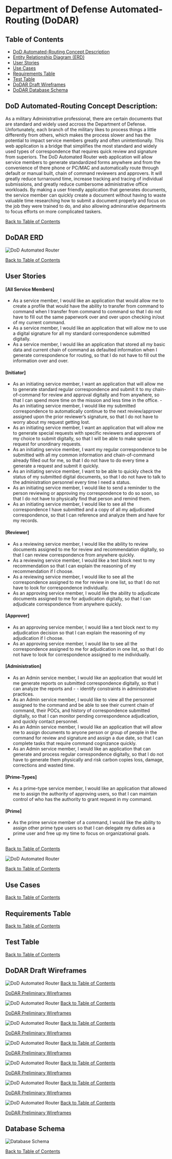 # Department of Defense Automated-Routing (DoDAR)

## Table of Contents
- [DoD Automated-Routing Concept Description](https://github.com/johnathancurtis/DoD-AutoRoute/blob/main/README.md#dod-automated-routing-concept-description)
- [Entity Relationship Diagram (ERD)](https://github.com/johnathancurtis/DoD-AutoRoute/blob/main/README.md#dodar-erd)
- [User Stories](https://github.com/johnathancurtis/DoD-AutoRoute/blob/main/README.md#User-Stories)
- [Use Cases](https://github.com/johnathancurtis/DoD-AutoRoute/blob/main/README.md#use-cases)
- [Requirements Table](https://github.com/johnathancurtis/DoD-AutoRoute/blob/main/README.md#requirements-table)
- [Test Table](https://github.com/johnathancurtis/DoD-AutoRoute/blob/main/README.md#test-table)
- [DoDAR Draft Wireframes](https://github.com/johnathancurtis/DoD-AutoRoute/blob/main/README.md#dodar-draft-wireframes)
- [DoDAR Database Schema](https://github.com/johnathancurtis/DoD-AutoRoute/blob/main/README.md#database-schema)


## DoD Automated-Routing Concept Description:

As a military Administrative professional, there are certain documents that are standard and widely used accross the Department of Defense. Unfortunately, each branch of the military likes to process things a little differently from others, which makes the process slower and has the potential to impact service members greatly and often unintentionally. This web application is a bridge that simplifies the most standard and widely used types of correspondence that requires quick review and signature from superiors. The DoD Automated Router web application will allow service members to generate standardized forms anywhere and from the convenience of there phone or PC/MAC and automatically route through default or manual built, chain of command reviewers and approvers. It will greatly reduce turnaround time, increase tracking and tracing of individual submissions, and greatly reduce cumbersome administrative office workloads. By making a user friendly application that generates documents, the service member can quickly create a document without having to waste valuable time researching how to submit a document properly and focus on the job they were trained to do, and also allowing adminsrative departments to focus efforts on more complicated taskers. 

[Back to Table of Contents](https://github.com/johnathancurtis/DoD-AutoRoute/blob/main/README.md#table-of-contents)

## DoDAR ERD
![DoD Automated Router](DODAR-ERD.jpeg) 

[Back to Table of Contents](https://github.com/johnathancurtis/DoD-AutoRoute/blob/main/README.md#table-of-contents)

## User Stories
#### [All Service Members]
- As a service member, I would like an application that would allow me to create a profile that would have the ability to transfer from command to command when I transfer from command to command so that I do not have to fill out the same paperwork over and over upon checking in/out of my current command.
- As a service member, I would like an application that will allow me to use a digital signature for all my standard correspondence submitted digitally.
- As a service member, I would like an application that stored all my basic data and current chain of command as defaulted information when I generate correspondence for routing, so that I do not have to fill out the information over and over.
#### [Initiator]
- As an initiating service member, I want an application that will allow me to generate standard regular correspondence and submit it to my chain-of-command for review and approval digitally and from anywhere, so that I can spend more time on the mission and less time in the office.
 -As an initiating service member, I would like my submitted correspondence to automatically continue to the next review/approver assigned upon the prior reviewer’s signature, so that I do not have to worry about my request getting lost.
- As an initiating service member, I want an application that will allow me to generate special requests with specific reviewers and approvers of my choice to submit digitally, so that I will be able to make special request for unordinary requests. 
- As an initiating service member, I want my regular correspondence to be submitted with all my common information and chain-of-command already filled out for me, so that I do not have to do every time a generate a request and submit it quickly.
- As an initiating service member, I want to be able to quickly check the status of my submitted digital documents, so that I do not have to talk to the administration personnel every time I need a status. 
- As an initiating service member, I would like to send a reminder to the person reviewing or approving my correspondence to do so soon, so that I do not have to physically find that person and remind them.
- As an initiating service member, I would like to see all the correspondence I have submitted and a copy of all my adjudicated correspondence, so that I can reference and analyze them and have for my records.
#### [Reviewer]
- As a reviewing service member, I would like the ability to review documents assigned to me for review and recommendation digitally, so that I can review correspondence from anywhere quickly.
- As a reviewing service member, I would like a text block next to my recommendation so that I can explain the reasoning of my recommendation if I choose.
- As a reviewing service member, I would like to see all the correspondence assigned to me for review in one list, so that I do not have to look for correspondence individually. 
- As an approving service member, I would like the ability to adjudicate documents assigned to me for adjudication digitally, so that I can adjudicate correspondence from anywhere quickly.
#### [Approver]
- As an approving service member, I would like a text block next to my adjudication decision so that I can explain the reasoning of my adjudication if I choose.
- As an approving service member, I would like to see all the correspondence assigned to me for adjudication in one list, so that I do not have to look for correspondence assigned to me individually.
#### [Administration]
- As an Admin service member, I would like an application that would let me generate reports on submitted correspondence digitally, so that I can analyze the reports and - - identify constraints in administrative practices.
- As an Admin service member, I would like to view all the personnel assigned to the command and be able to see their current chain of command, their POCs, and history of correspondence submitted digitally, so that I can monitor pending correspondence adjudication, and quickly contact personnel. 
- As an Admin service member, I would like an application that will allow me to assign documents to anyone person or group of people in the command for review and signature and assign a due date, so that I can complete tasks that require command cognizance quickly. 
- As an Admin service member, I would like an application that can generate and process regular correspondence digitally, so that I do not have to generate them physically and risk carbon copies loss, damage, corrections and wasted time. 
#### [Prime-Types]
- As a prime-type service member, I would like an application that allowed me to assign the authority of approving users, so that I can maintain control of who has the authority to grant request in my command. 
#### [Prime]
- As the prime service member of a command, I would like the ability to assign other prime type users so that I can delegate my duties as a prime user and free up my time to focus on organizational goals. 
- 
[Back to Table of Contents](https://github.com/johnathancurtis/DoD-AutoRoute/blob/main/README.md#table-of-contents)

![DoD Automated Router](DoDAR-UML.jpeg)

[Back to Table of Contents](https://github.com/johnathancurtis/DoD-AutoRoute/blob/main/README.md#table-of-contents)

## Use Cases


[Back to Table of Contents](https://github.com/johnathancurtis/DoD-AutoRoute/blob/main/README.md#table-of-contents)

## Requirements Table

[Back to Table of Contents](https://github.com/johnathancurtis/DoD-AutoRoute/blob/main/README.md#table-of-contents)

## Test Table

[Back to Table of Contents](https://github.com/johnathancurtis/DoD-AutoRoute/blob/main/README.md#table-of-contents)

## DoDAR Draft Wireframes
![DoD Automated Router](Homepagewireframe1.jpg)
[Back to Table of Contents](https://github.com/johnathancurtis/DoD-AutoRoute/blob/main/README.md#table-of-contents)

[DoDAR Preliminary Wireframes](https://github.com/johnathancurtis/DoD-AutoRoute/blob/main/README.md#dodar-preliminary-wireframes)


![DoD Automated Router](Page2.jpg)
[Back to Table of Contents](https://github.com/johnathancurtis/DoD-AutoRoute/blob/main/README.md#table-of-contents)

[DoDAR Preliminary Wireframes](https://github.com/johnathancurtis/DoD-AutoRoute/blob/main/README.md#dodar-preliminary-wireframes)


![DoD Automated Router](Page3.jpg)
[Back to Table of Contents](https://github.com/johnathancurtis/DoD-AutoRoute/blob/main/README.md#table-of-contents)

[DoDAR Preliminary Wireframes](https://github.com/johnathancurtis/DoD-AutoRoute/blob/main/README.md#dodar-preliminary-wireframes)


![DoD Automated Router](Page4.jpg)
[Back to Table of Contents](https://github.com/johnathancurtis/DoD-AutoRoute/blob/main/README.md#table-of-contents)

[DoDAR Preliminary Wireframes](https://github.com/johnathancurtis/DoD-AutoRoute/blob/main/README.md#dodar-preliminary-wireframes)


![DoD Automated Router](Page5.jpg)
[Back to Table of Contents](https://github.com/johnathancurtis/DoD-AutoRoute/blob/main/README.md#table-of-contents)

[DoDAR Preliminary Wireframes](https://github.com/johnathancurtis/DoD-AutoRoute/blob/main/README.md#dodar-preliminary-wireframes)


![DoD Automated Router](Page6.jpg)
[Back to Table of Contents](https://github.com/johnathancurtis/DoD-AutoRoute/blob/main/README.md#table-of-contents)

[DoDAR Preliminary Wireframes](https://github.com/johnathancurtis/DoD-AutoRoute/blob/main/README.md#dodar-preliminary-wireframes)


![DoD Automated Router](Page8.jpg)
[Back to Table of Contents](https://github.com/johnathancurtis/DoD-AutoRoute/blob/main/README.md#table-of-contents)

[DoDAR Preliminary Wireframes](https://github.com/johnathancurtis/DoD-AutoRoute/blob/main/README.md#dodar-preliminary-wireframes)

## Database Schema
![Database Schema](Capture.jpeg)

[Back to Table of Contents](https://github.com/johnathancurtis/DoD-AutoRoute/blob/main/README.md#table-of-contents)
